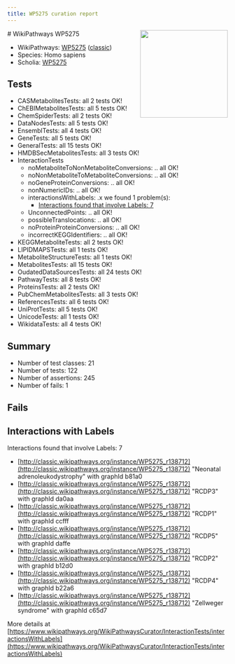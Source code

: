```yaml
---
title: WP5275 curation report
---
```


<img style="float: right; width: 200px" src="https://upload.wikimedia.org/wikipedia/commons/thumb/8/83/Wplogo_with_text_500.png/640px-Wplogo_with_text_500.png" />
# WikiPathways WP5275

* WikiPathways: [WP5275](https://wikipathways.org/pathways/WP5275) ([classic](https://classic.wikipathways.org/instance/WP5275))
* Species: Homo sapiens
* Scholia: [WP5275](https://scholia.toolforge.org/wikipathways/WP5275)
## Tests
* CASMetabolitesTests: all 2 tests OK!
* ChEBIMetabolitesTests: all 5 tests OK!
* ChemSpiderTests: all 2 tests OK!
* DataNodesTests: all 5 tests OK!
* EnsemblTests: all 4 tests OK!
* GeneTests: all 5 tests OK!
* GeneralTests: all 15 tests OK!
* HMDBSecMetabolitesTests: all 3 tests OK!
* InteractionTests
    * noMetaboliteToNonMetaboliteConversions: .. all OK!
    * noNonMetaboliteToMetaboliteConversions: .. all OK!
    * noGeneProteinConversions: .. all OK!
    * nonNumericIDs: .. all OK!
    * interactionsWithLabels: .x we found 1 problem(s):
        * [Interactions found that involve Labels: 7](#630d267e)
    * UnconnectedPoints: .. all OK!
    * possibleTranslocations: .. all OK!
    * noProteinProteinConversions: .. all OK!
    * incorrectKEGGIdentifiers: .. all OK!
* KEGGMetaboliteTests: all 2 tests OK!
* LIPIDMAPSTests: all 1 tests OK!
* MetaboliteStructureTests: all 1 tests OK!
* MetabolitesTests: all 15 tests OK!
* OudatedDataSourcesTests: all 24 tests OK!
* PathwayTests: all 8 tests OK!
* ProteinsTests: all 2 tests OK!
* PubChemMetabolitesTests: all 3 tests OK!
* ReferencesTests: all 6 tests OK!
* UniProtTests: all 5 tests OK!
* UnicodeTests: all 1 tests OK!
* WikidataTests: all 4 tests OK!


## Summary

* Number of test classes: 21
* Number of tests: 122
* Number of assertions: 245
* Number of fails: 1

## Fails

<a name="630d267e" />

## Interactions with Labels

Interactions found that involve Labels: 7

* [http://classic.wikipathways.org/instance/WP5275_r138712](http://classic.wikipathways.org/instance/WP5275_r138712) "Neonatal 
adrenoleukodystrophy" with graphId b81a0
* [http://classic.wikipathways.org/instance/WP5275_r138712](http://classic.wikipathways.org/instance/WP5275_r138712) "RCDP3" with graphId da0aa
* [http://classic.wikipathways.org/instance/WP5275_r138712](http://classic.wikipathways.org/instance/WP5275_r138712) "RCDP1" with graphId ccfff
* [http://classic.wikipathways.org/instance/WP5275_r138712](http://classic.wikipathways.org/instance/WP5275_r138712) "RCDP5" with graphId daffe
* [http://classic.wikipathways.org/instance/WP5275_r138712](http://classic.wikipathways.org/instance/WP5275_r138712) "RCDP2" with graphId b12d0
* [http://classic.wikipathways.org/instance/WP5275_r138712](http://classic.wikipathways.org/instance/WP5275_r138712) "RCDP4" with graphId b22a6
* [http://classic.wikipathways.org/instance/WP5275_r138712](http://classic.wikipathways.org/instance/WP5275_r138712) "Zellweger
syndrome" with graphId c65d7


More details at [https://www.wikipathways.org/WikiPathwaysCurator/InteractionTests/interactionsWithLabels](https://www.wikipathways.org/WikiPathwaysCurator/InteractionTests/interactionsWithLabels)

